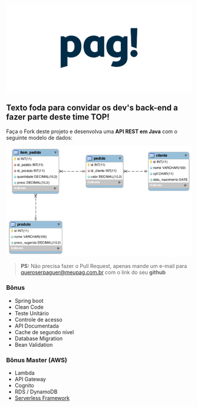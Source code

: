 ![](logo_pag.png)

## Texto foda para convidar os dev's back-end a fazer parte deste time TOP!

Faça o Fork deste projeto e desenvolva uma **API REST em Java** com o seguinte modelo de dados:

![](modelo-dados.png)

> **PS:** Não precisa fazer o Pull Request, apenas mande um e-mail para <queroserpaguer@meupag.com.br> com o link do seu **github**

### Bônus
- Spring boot
- Clean Code
- Teste Unitário
- Controle de acesso
- API Documentada
- Cache de segundo nível
- Database Migration
- Bean Validation

### Bônus Master (AWS)
- Lambda
- API Gateway
- Cognito
- RDS / DynamoDB
- [Serverless Framework](https://serverless.com/)
